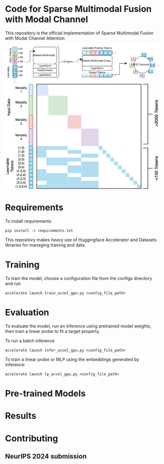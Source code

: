 # Code for Sparse Multimodal Fusion with Modal Channel

This repository is the official implementation of Sparse Multimodal Fusion with Modal Channel Attention

![Model](./figures/figure0.svg)
![MCA](./figures/figure1a-x.png)


# Requirements

To install requirements:

```angular2html
pip install -r requirements.txt
```

This repository makes heavy use of Huggingface Accelerator and Datasets libraries for managing training and data.

# Training
To train the model, choose a configuration file from the configs directory and run

```angular2html
accelerate launch train_accel_gpu.py <config_file_path>
```

# Evaluation
To evaluate the model, run an inference using pretrained model weights, then train a linear probe to fit a target property.

To run a batch inference

```angular2html
accelerate launch infer_accel_gpu.py <config_file_path>
```

To train a linear probe or MLP using the embeddings generated by inference:

```angular2html
accelerate launch lp_accel_gpu.py <config_file_path>
```

# Pre-trained Models

# Results

# Contributing



## NeurIPS 2024 submission


